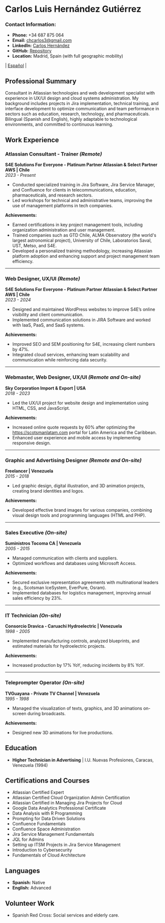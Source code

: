 
# Carlos Luis Hernández Gutiérrez

### Contact Information:
- **Phone:** +34 687 875 064  
- **Email:** chcarlos3@gmail.com  
- **LinkedIn:** [Carlos Hernández](https://linkedin.com/in/carloslhg)  
- **GitHub:** [Repository](https://carloslhg.github.io/Repositorio)  
- **Location:** Madrid, Spain (with full geographic mobility)

| [Español](CV-es.md) |

## Professional Summary
Consultant in Atlassian technologies and web development specialist with experience in UX/UI design and cloud systems administration. My background includes projects in Jira implementation, technical training, and interface development to optimize communication and team performance in sectors such as education, research, technology, and pharmaceuticals. Bilingual (Spanish and English), highly adaptable to technological environments, and committed to continuous learning.

## Work Experience

### **Atlassian Consultant - Trainer** *(Remote)*  
**S4E Solutions For Everyone - Platinum Partner Atlassian & Select Partner AWS | Chile**  
*2023 - Present*  
- Conducted specialized training in Jira Software, Jira Service Manager, and Confluence for clients in telecommunications, education, pharmaceuticals, and research sectors.  
- Led workshops for technical and administrative teams, improving the use of management platforms in tech companies.  

**Achievements:**  
- Earned certifications in key project management tools, including organization administration and user management.  
- Trained companies such as GTD Chile, ALMA Observatory (the world's largest astronomical project), University of Chile, Laboratorios Saval, UST, Metso, and S4E.  
- Developed a personalized training methodology, increasing Atlassian platform adoption and enhancing support and project management team efficiency.  

---

### **Web Designer, UX/UI** *(Remote)*  
**S4E Solutions For Everyone - Platinum Partner Atlassian & Select Partner AWS | Chile**  
*2023 - 2024*  
- Designed and maintained WordPress websites to improve S4E’s online visibility and client communication.  
- Implemented communication solutions in JIRA Software and worked with IaaS, PaaS, and SaaS systems.  

**Achievements:**  
- Improved SEO and SEM positioning for S4E, increasing client numbers by 47%.  
- Integrated cloud services, enhancing team scalability and communication while reinforcing data security.  

---

### **Webmaster, Web Designer, UX/UI** *(Remote and On-site)*  
**Sky Corporation Import & Export | USA**  
*2018 - 2023*  
- Led the UX/UI project for website design and implementation using HTML, CSS, and JavaScript.  

**Achievements:**  
- Increased online quote requests by 60% after optimizing the https://scotsmanlatam.com portal for Latin America and the Caribbean.  
- Enhanced user experience and mobile access by implementing responsive design.  

---

### **Graphic and Advertising Designer** *(Remote and On-site)*  
**Freelancer | Venezuela**  
*2015 - 2018*  
- Led graphic design, digital illustration, and 3D animation projects, creating brand identities and logos.  

**Achievements:**  
- Developed effective brand images for various companies, combining visual design tools and programming languages (HTML and PHP).  

---

### **Sales Executive** *(On-site)*  
**Suministros Tocoma CA | Venezuela**  
*2005 - 2015*  
- Managed communication with clients and suppliers.  
- Optimized workflows and databases using Microsoft Access.  

**Achievements:**  
- Secured exclusive representation agreements with multinational leaders (e.g., Scotsman IceSystem, EverPure, Osram).  
- Implemented databases for logistics management, improving annual sales efficiency by 23%.  

---

### **IT Technician** *(On-site)*  
**Consorcio Dravica - Caruachi Hydroelectric | Venezuela**  
*1998 - 2005*  
- Implemented manufacturing controls, analyzed blueprints, and estimated materials for hydroelectric projects.  

**Achievements:**  
- Increased production by 17% YoY, reducing incidents by 8% YoY.  

---

### **Teleprompter Operator** *(On-site)*  
**TVGuayana - Private TV Channel | Venezuela**  
*1995 - 1998*  
- Managed the visualization of texts, graphics, and 3D animations on-screen during broadcasts.  

**Achievements:**  
- Designed new 3D animations for live productions.  

## Education
- **Higher Technician in Advertising** | I.U. Nuevas Profesiones, Caracas, Venezuela (1994)  

## Certifications and Courses
- Atlassian Certified Expert  
- Atlassian Certified Cloud Organization Admin Certification  
- Atlassian Certified in Managing Jira Projects for Cloud  
- Google Data Analytics Professional Certificate  
- Data Analysis with R Programming  
- Prompting for Data Driven Solutions  
- Confluence Fundamentals  
- Confluence Space Administration  
- Jira Service Management Fundamentals  
- JQL for Admins  
- Setting up ITSM Projects in Jira Service Management  
- Introduction to Cybersecurity  
- Fundamentals of Cloud Architecture  

## Languages
- **Spanish:** Native  
- **English:** Advanced  

## Volunteer Work
- Spanish Red Cross: Social services and elderly care.  
